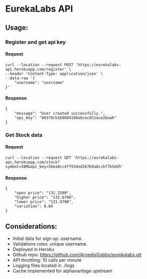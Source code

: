 # EurekaLabs API

## Usage:

### Register and get api key

#### Request
```
curl --location --request POST 'https://eurekalabs-api.herokuapp.com/register' \
--header 'Content-Type: application/json' \
--data-raw '{
    "username": "username"
}'
```

#### Response
```
{
    "message": "User created successfully.",
    "api_key": "b0370cb1b8604186abcecb51ace2baa6"
}
```

### Get Stock data

#### Request
```
curl --location --request GET 'https://eurekalabs-api.herokuapp.com/stock?symbol=IBM&api_key=5bea8cc4ff934ed2b7b9a8ccbf7b5dd5'
```

#### Response
```
{
    "open price": "131.2500",
    "higher price": "132.6700",
    "lower price": "131.0700",
    "variation": 0.84
}
```

## Considerations:
- Initial data for sign up: username.
- Validations rules: unique username.
- Deployed in Heroku
- Github repo: https://github.com/ArnedisGobbo/eurekalabs.git
- API throttling: 10 calls per minute
- Logging files located in ./logs
- Cache implemented for alphavantage upstream
